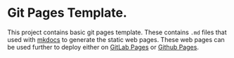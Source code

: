 # Git Pages Template.

This project contains basic git pages template. These contains `.md` files that used with [mkdocs](https://www.mkdocs.org/) to generate the static web pages. These web pages can be used further to deploy either on [GitLab Pages](https://docs.gitlab.com/ee/user/project/pages/) or [Github Pages](https://docs.github.com/en/pages).


